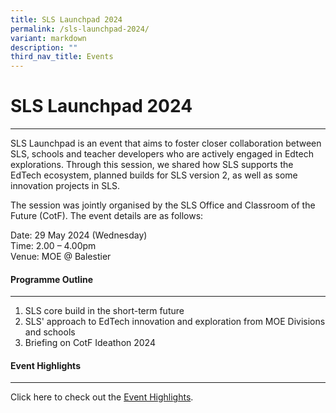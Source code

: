 ```yaml
---
title: SLS Launchpad 2024
permalink: /sls-launchpad-2024/
variant: markdown
description: ""
third_nav_title: Events
---
```

<h1>SLS Launchpad 2024</h1>
<hr>
<p>
	SLS Launchpad is an event that aims to foster closer collaboration between SLS, schools and teacher developers who are actively engaged in Edtech explorations. Through this session, we shared how SLS supports the EdTech ecosystem, planned builds for SLS version 2, as well as some innovation projects in SLS.
</p>
<p>
	The session was jointly organised by the SLS Office and Classroom of the Future (CotF). The event details are as follows:
</p>
<p>
	Date: 29 May 2024 (Wednesday)<br>
Time: 2.00 – 4.00pm<br>
Venue: MOE @ Balestier
</p>
<h4>Programme Outline</h4>
<hr>
<ol>
	<li>SLS core build in the short-term future</li>
	<li>SLS' approach to EdTech innovation and exploration from MOE Divisions and schools</li>
	<li>Briefing on CotF Ideathon 2024</li>
</ol>
<h4>Event Highlights</h4>
<hr>
<p>Click here to check out the <a target="_blank" href="/partners/events/event-highlights-2024/">Event Highlights</a>.</p>